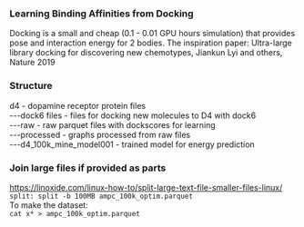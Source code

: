 ### Learning Binding Affinities from Docking 
Docking is a small and cheap (0.1 - 0.01 GPU hours simulation) that provides pose and interaction energy for 2 bodies. 
The inspiration paper: Ultra-large library docking for discovering new chemotypes, Jiankun Lyi and others, Nature 2019

### Structure
d4 - dopamine receptor protein files  
---dock6 files - files for docking new molecules to D4 with dock6  
---raw         - raw parquet files with dockscores for learning  
---processed   - graphs processed from raw files  
---d4_100k_mine_model001 - trained model for energy prediction  

### Join large files if provided as parts
https://linoxide.com/linux-how-to/split-large-text-file-smaller-files-linux/
```split: split -b 100MB ampc_100k_optim.parquet```  
To make the dataset:  
```cat x* > ampc_100k_optim.parquet```  
